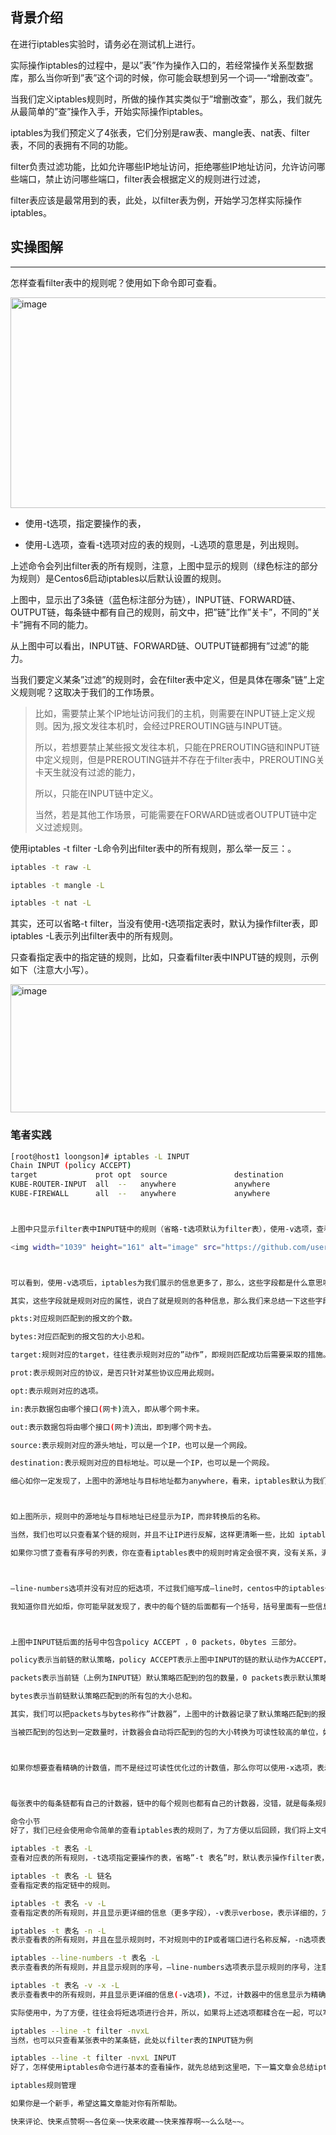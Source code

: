 ## 背景介绍

在进行iptables实验时，请务必在测试机上进行。

实际操作iptables的过程中，是以”表”作为操作入口的，若经常操作关系型数据库，那么当你听到”表”这个词的时候，你可能会联想到另一个词—-“增删改查”。

当我们定义iptables规则时，所做的操作其实类似于”增删改查”，那么，我们就先从最简单的”查”操作入手，开始实际操作iptables。

iptables为我们预定义了4张表，它们分别是raw表、mangle表、nat表、filter表，不同的表拥有不同的功能。

filter负责过滤功能，比如允许哪些IP地址访问，拒绝哪些IP地址访问，允许访问哪些端口，禁止访问哪些端口，filter表会根据定义的规则进行过滤，

filter表应该是最常用到的表，此处，以filter表为例，开始学习怎样实际操作iptables。


## 实操图解
---

怎样查看filter表中的规则呢？使用如下命令即可查看。

<img width="1000" height="337" alt="image" src="https://github.com/user-attachments/assets/b6e43b51-6048-4a37-b3e9-d89f4a65763b" />



- 使用-t选项，指定要操作的表，

- 使用-L选项，查看-t选项对应的表的规则，-L选项的意思是，列出规则。

上述命令会列出filter表的所有规则，注意，上图中显示的规则（绿色标注的部分为规则）是Centos6启动iptables以后默认设置的规则。

上图中，显示出了3条链（蓝色标注部分为链），INPUT链、FORWARD链、OUTPUT链，每条链中都有自己的规则，前文中，把”链”比作”关卡”，不同的”关卡”拥有不同的能力。

从上图中可以看出，INPUT链、FORWARD链、OUTPUT链都拥有”过滤”的能力。

当我们要定义某条”过滤”的规则时，会在filter表中定义，但是具体在哪条”链”上定义规则呢？这取决于我们的工作场景。

> 比如，需要禁止某个IP地址访问我们的主机，则需要在INPUT链上定义规则。因为,报文发往本机时，会经过PREROUTING链与INPUT链。
>
> 所以，若想要禁止某些报文发往本机，只能在PREROUTING链和INPUT链中定义规则，但是PREROUTING链并不存在于filter表中，PREROUTING关卡天生就没有过滤的能力，
>
> 所以，只能在INPUT链中定义。
>
> 当然，若是其他工作场景，可能需要在FORWARD链或者OUTPUT链中定义过滤规则。

使用iptables -t filter -L命令列出filter表中的所有规则，那么举一反三：。

```bash
iptables -t raw -L

iptables -t mangle -L

iptables -t nat -L
```

其实，还可以省略-t filter，当没有使用-t选项指定表时，默认为操作filter表，即iptables -L表示列出filter表中的所有规则。

只查看指定表中的指定链的规则，比如，只查看filter表中INPUT链的规则，示例如下（注意大小写）。

<img width="990" height="205" alt="image" src="https://github.com/user-attachments/assets/77dafef0-9a58-4fb8-8079-bec9ed924706" />

### 笔者实践

```bash
[root@host1 loongson]# iptables -L INPUT
Chain INPUT (policy ACCEPT)
target             prot opt  source               destination
KUBE-ROUTER-INPUT  all  --   anywhere             anywhere             /* kube-router netpol - 4IA2OSFRMVNDXBVV */
KUBE-FIREWALL      all  --   anywhere             anywhere



上图中只显示filter表中INPUT链中的规则（省略-t选项默认为filter表），使用-v选项，查看出更多的、更详细的信息，示例如下。

<img width="1039" height="161" alt="image" src="https://github.com/user-attachments/assets/607b56ff-0aa9-4149-be45-732910e8a76b" />



可以看到，使用-v选项后，iptables为我们展示的信息更多了，那么，这些字段都是什么意思呢？我们来总结一下，看不懂没关系，等到实际使用的时候，自然会明白，此处大概了解一下即可。

其实，这些字段就是规则对应的属性，说白了就是规则的各种信息，那么我们来总结一下这些字段的含义。

pkts:对应规则匹配到的报文的个数。

bytes:对应匹配到的报文包的大小总和。

target:规则对应的target，往往表示规则对应的”动作”，即规则匹配成功后需要采取的措施。

prot:表示规则对应的协议，是否只针对某些协议应用此规则。

opt:表示规则对应的选项。

in:表示数据包由哪个接口(网卡)流入，即从哪个网卡来。

out:表示数据包将由哪个接口(网卡)流出，即到哪个网卡去。

source:表示规则对应的源头地址，可以是一个IP，也可以是一个网段。

destination:表示规则对应的目标地址。可以是一个IP，也可以是一个网段。

细心如你一定发现了，上图中的源地址与目标地址都为anywhere，看来，iptables默认为我们进行了名称解析，但是在规则非常多的情况下如果进行名称解析，效率会比较低，所以，在没有此需求的情况下，我们可以使用-n选项，表示不对IP地址进行名称反解，直接显示IP地址，示例如下。



如上图所示，规则中的源地址与目标地址已经显示为IP，而非转换后的名称。

当然，我们也可以只查看某个链的规则，并且不让IP进行反解，这样更清晰一些，比如 iptables -nvL INPUT

如果你习惯了查看有序号的列表，你在查看iptables表中的规则时肯定会很不爽，没有关系，满足你，使用–line-numbers即可显示规则的编号，示例如下。



–line-numbers选项并没有对应的短选项，不过我们缩写成–line时，centos中的iptables也可以识别。

我知道你目光如炬，你可能早就发现了，表中的每个链的后面都有一个括号，括号里面有一些信息，如下图红色标注位置，那么这些信息都代表了什么呢？我们来看看。



上图中INPUT链后面的括号中包含policy ACCEPT ，0 packets，0bytes 三部分。

policy表示当前链的默认策略，policy ACCEPT表示上图中INPUT的链的默认动作为ACCEPT，换句话说就是，默认接受通过INPUT关卡的所有请求，所以我们在配置INPUT链的具体规则时，应该将需要拒绝的请求配置到规则中，说白了就是”黑名单”机制，默认所有人都能通过，只有指定的人不能通过，当我们把INPUT链默认动作设置为接受(ACCEPT)，就表示所有人都能通过这个关卡，此时就应该在具体的规则中指定需要拒绝的请求，就表示只有指定的人不能通过这个关卡，这就是黑名单机制，但是，你一定发现了，上图中所显示出的规则，大部分都是接受请求(ACCEPT)，并不是想象中的拒绝请求(DROP或者REJECT)，这与我们所描述的黑名单机制不符啊，按照道理来说，默认动作为接受，就应该在具体的规则中配置需要拒绝的人，但是上图中并不是这样的，之所以出现上图中的情况，是因为IPTABLES的工作机制导致到，上例其实是利用了这些”机制”，完成了所谓的”白名单”机制，并不是我们所描述的”黑名单”机制，我们此处暂时不用关注这一点，之后会进行详细的举例并解释，此处我们只要明白policy对应的动作为链的默认动作即可，或者换句话说，我们只要理解，policy为链的默认策略即可。

packets表示当前链（上例为INPUT链）默认策略匹配到的包的数量，0 packets表示默认策略匹配到0个包。

bytes表示当前链默认策略匹配到的所有包的大小总和。

其实，我们可以把packets与bytes称作”计数器”，上图中的计数器记录了默认策略匹配到的报文数量与总大小，”计数器”只会在使用-v选项时，才会显示出来。

当被匹配到的包达到一定数量时，计数器会自动将匹配到的包的大小转换为可读性较高的单位，如下图所示。



如果你想要查看精确的计数值，而不是经过可读性优化过的计数值，那么你可以使用-x选项，表示显示精确的计数值，示例如下。



每张表中的每条链都有自己的计数器，链中的每个规则也都有自己的计数器，没错，就是每条规则对应的pkts字段与bytes字段的信息。

命令小节
好了，我们已经会使用命令简单的查看iptables表的规则了，为了方便以后回顾，我们将上文中的相关命令总结一下。

iptables -t 表名 -L
查看对应表的所有规则，-t选项指定要操作的表，省略”-t 表名”时，默认表示操作filter表，-L表示列出规则，即查看规则。

iptables -t 表名 -L 链名
查看指定表的指定链中的规则。

iptables -t 表名 -v -L
查看指定表的所有规则，并且显示更详细的信息（更多字段），-v表示verbose，表示详细的，冗长的，当使用-v选项时，会显示出”计数器”的信息，由于上例中使用的选项都是短选项，所以一般简写为iptables -t 表名 -vL

iptables -t 表名 -n -L
表示查看表的所有规则，并且在显示规则时，不对规则中的IP或者端口进行名称反解，-n选项表示不解析IP地址。

iptables --line-numbers -t 表名 -L
表示查看表的所有规则，并且显示规则的序号，–line-numbers选项表示显示规则的序号，注意，此选项为长选项，不能与其他短选项合并，不过此选项可以简写为–line，注意，简写后仍然是两条横杠，仍然是长选项。

iptables -t 表名 -v -x -L
表示查看表中的所有规则，并且显示更详细的信息(-v选项)，不过，计数器中的信息显示为精确的计数值，而不是显示为经过可读优化的计数值，-x选项表示显示计数器的精确值。

实际使用中，为了方便，往往会将短选项进行合并，所以，如果将上述选项都糅合在一起，可以写成如下命令，此处以filter表为例。

iptables --line -t filter -nvxL
当然，也可以只查看某张表中的某条链，此处以filter表的INPUT链为例

iptables --line -t filter -nvxL INPUT
好了，怎样使用iptables命令进行基本的查看操作，就先总结到这里吧，下一篇文章会总结iptables规则的”增、删、改”操作，直达链接如下：

iptables规则管理

如果你是一个新手，希望这篇文章能对你有所帮助。

快来评论、快来点赞啊~~各位亲~~快来收藏~~快来推荐啊~~么么哒~~。
